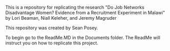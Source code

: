 This is a repository for replicating the research "Do Job Networks Disadvantage Women? Evidence from a Recruitment Experiment in Malawi"
by Lori Beaman, Niall Keleher, and Jeremy Magruder

This repository was created by Sean Posey.

To begin go to the ReadMe.MD in the Documents folder. The ReadMe will instruct you on how to replicate this project.